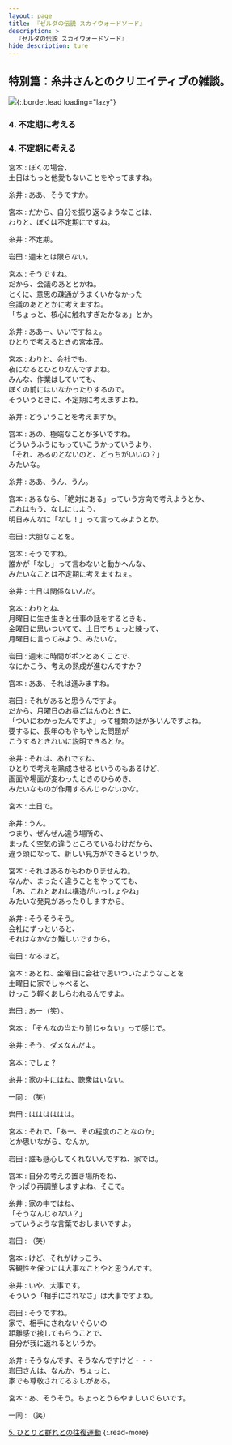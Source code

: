 ```yaml
---
layout: page
title: 『ゼルダの伝説 スカイウォードソード』
description: >
  『ゼルダの伝説 スカイウォードソード』
hide_description: ture
---
```


## 特別篇：糸井さんとのクリエイティブの雑談。

![](/interviews/jp/wii/souj/sp/img/mainvisual4.jpg){:.border.lead loading="lazy"}

### 4. 不定期に考える

<DIV CLASS="pagebox-r">

### 4. 不定期に考える

宮本
: ぼくの場合、<br>土日はもっと他愛もないことをやってますね。

糸井
: ああ、そうですか。

宮本
: だから、自分を振り返るようなことは、<br>わりと、ぼくは不定期にですね。

糸井
: 不定期。

岩田
: 週末とは限らない。

宮本
: そうですね。<br>だから、会議のあととかね。<br>とくに、意思の疎通がうまくいかなかった<br>会議のあととかに考えますね。<br>「ちょっと、核心に触れすぎたかなぁ」とか。

糸井
: ああー、いいですねぇ。<br>ひとりで考えるときの宮本茂。

宮本
: わりと、会社でも、<br>夜になるとひとりなんですよね。<br>みんな、作業はしていても、<br>ぼくの前にはいなかったりするので。<br>そういうときに、不定期に考えますよね。

糸井
: どういうことを考えますか。

宮本
: あの、極端なことが多いですね。<br>どういうふうにもっていこうかっていうより、<br>「それ、あるのとないのと、どっちがいいの？」<br>みたいな。

糸井
: ああ、うん、うん。

宮本
: あるなら、「絶対にある」っていう方向で考えようとか、<br>これはもう、なしにしよう、<br>明日みんなに「なし！」って言ってみようとか。

岩田
: 大胆なことを。

宮本
: そうですね。<br>誰かが「なし」って言わないと動かへんな、<br>みたいなことは不定期に考えますねぇ。

糸井
: 土日は関係ないんだ。

宮本
: わりとね、<br>月曜日に生き生きと仕事の話をするときも、<br>金曜日に思いついてて、土日でちょっと練って、<br>月曜日に言ってみよう、みたいな。

岩田
: 週末に時間がポンとあくことで、<br>なにかこう、考えの熟成が進むんですか？

宮本
: ああ、それは進みますね。

岩田
: それがあると思うんですよ。<br>だから、月曜日のお昼ごはんのときに、<br>「ついにわかったんですよ」って種類の話が多いんですよね。<br>要するに、長年のもやもやした問題が<br>こうするときれいに説明できるとか。

糸井
: それは、あれですね、<br>ひとりで考えを熟成させるというのもあるけど、<br>画面や場面が変わったときのひらめき、<br>みたいなものが作用するんじゃないかな。

宮本
: 土日で。

糸井
: うん。<br>つまり、ぜんぜん違う場所の、<br>まったく空気の違うところでいるわけだから、<br>違う頭になって、新しい見方ができるというか。

宮本
: それはあるかもわかりませんね。<br>なんか、まったく違うことをやってても、<br>「あ、これとあれは構造がいっしょやね」<br>みたいな発見があったりしますから。

糸井
: そうそうそう。<br>会社にずっといると、<br>それはなかなか難しいですから。

岩田
: なるほど。

宮本
: あとね、金曜日に会社で思いついたようなことを<br>土曜日に家でしゃべると、<br>けっこう軽くあしらわれるんですよ。

岩田
: あー（笑）。

宮本
: 「そんなの当たり前じゃない」って感じで。

糸井
: そう、ダメなんだよ。

宮本
: でしょ？

糸井
: 家の中にはね、聴衆はいない。

一同
: （笑）

岩田
: はははははは。

宮本
: それで、「あー、その程度のことなのか」<br>とか思いながら、なんか。

岩田
: 誰も感心してくれないんですね、家では。

宮本
: 自分の考えの置き場所をね、<br>やっぱり再調整しますよね、そこで。

糸井
: 家の中ではね、<br>「そうなんじゃない？」<br>っていうような言葉でおしまいですよ。

岩田
: （笑）

宮本
: けど、それがけっこう、<br>客観性を保つには大事なことやと思うんです。

糸井
: いや、大事です。<br>そういう「相手にされなさ」は大事ですよね。

岩田
: そうですね。<br>家で、相手にされないぐらいの<br>距離感で接してもらうことで、<br>自分が我に返れるというか。

糸井
: そうなんです、そうなんですけど・・・<br>岩田さんは、なんか、ちょっと、<br>家でも尊敬されてるふしがある。

宮本
: あ、そうそう。ちょっとうらやましいぐらいです。

一同
: （笑）

[5. ひとりと群れとの往復運動](5.md)
{:.read-more}

